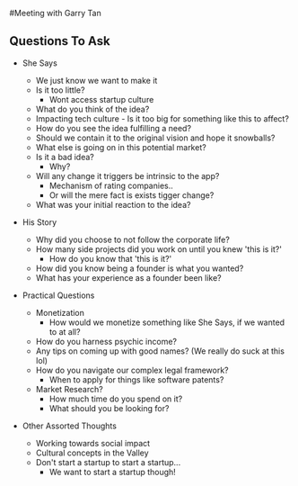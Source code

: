 #Meeting with Garry Tan

## Questions To Ask 

- She Says
    - We just know we want to make it
    - Is it too little?
        - Wont access startup culture
    - What do you think of the idea?
    - Impacting tech culture \- Is it too big for something like this to affect?
    - How do you see the idea fulfilling a need?
    - Should we contain it to the original vision and hope it snowballs?
    - What else is going on in this potential market?
    - Is it a bad idea?
        - Why?
    - Will any change it triggers be intrinsic to the app?
        - Mechanism of rating companies..
        - Or will the mere fact is exists tigger change?
    - What was your initial reaction to the idea?

- His Story
    - Why did you choose to not follow the corporate life?
    - How many side projects did you work on until you knew 'this is it?'
        - How do you know that 'this is it?'
    - How did you know being a founder is what you wanted?
    - What has your experience as a founder been like?

- Practical Questions
    - Monetization
        - How would we monetize something like She Says, if we wanted to at all?
    - How do you harness psychic income?
    - Any tips on coming up with good names? (We really do suck at this lol)
    - How do you navigate our complex legal framework?
        - When to apply for things like software patents?
    - Market Research?
        - How much time do you spend on it?
        - What should you be looking for?

- Other Assorted Thoughts
    - Working towards social impact
    - Cultural concepts in the Valley
    - Don't start a startup to start a startup...
        - We want to start a startup though!
